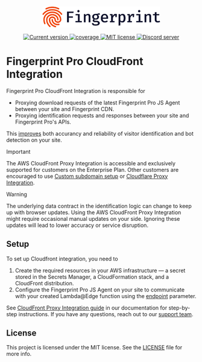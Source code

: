 <p align="center">
  <a href="https://fingerprint.com">
    <picture>
     <source media="(prefers-color-scheme: dark)" srcset="assets/logo_light.svg" />
     <source media="(prefers-color-scheme: light)" srcset="assets/logo_dark.svg" />
     <img src="assets/logo_dark.svg" alt="Fingerprint logo" width="312px" />
   </picture>
  </a>
<p align="center">
<a href="https://github.com/fingerprintjs/fingerprint-pro-cloudfront-integration">
  <img src="https://img.shields.io/github/v/release/fingerprintjs/fingerprint-pro-cloudfront-integration" alt="Current version">
</a>
<a href="https://fingerprintjs.github.io/fingerprint-pro-cloudfront-integration">
  <img src="https://fingerprintjs.github.io/fingerprint-pro-cloudfront-integration/badges.svg" alt="coverage">
</a>
<a href="https://opensource.org/licenses/MIT">
  <img src="https://img.shields.io/:license-mit-blue.svg" alt="MIT license">
</a>
<a href="https://discord.gg/39EpE2neBg">
  <img src="https://img.shields.io/discord/852099967190433792?style=logo&label=Discord&logo=Discord&logoColor=white" alt="Discord server">
</a>

# Fingerprint Pro CloudFront Integration

Fingerprint Pro CloudFront Integration is responsible for

* Proxying download requests of the latest Fingerprint Pro JS Agent between your site and Fingerprint CDN.
* Proxying identification requests and responses between your site and Fingerprint Pro's APIs.

This [improves](https://dev.fingerprint.com/docs/cloudfront-proxy-integration#the-benefits-of-using-the-cloudfront-integration) both accurancy and reliability of visitor identification and bot detection on your site.

> [!IMPORTANT]  
> The AWS CloudFront Proxy Integration is accessible and exclusively supported for customers on the Enterprise Plan. Other customers are encouraged to use [Custom subdomain setup](https://dev.fingerprint.com/docs/custom-subdomain-setup) or [Cloudflare Proxy Integration](https://dev.fingerprint.com/docs/cloudflare-integration).

> [!WARNING]  
> The underlying data contract in the identification logic can change to keep up with browser updates. Using the AWS CloudFront Proxy Integration might require occasional manual updates on your side. Ignoring these updates will lead to lower accuracy or service disruption.

## Setup

To set up Cloudfront integration, you need to 

1. Create the required resources in your AWS infrastructure — a secret stored in the Secrets Manager, a CloudFormation stack, and a CloudFront distribution.
2. Configure the Fingerprint Pro JS Agent on your site to communicate with your created Lambda@Edge function using the [endpoint](https://dev.fingerprint.com/docs/js-agent#endpoint) parameter.

See [CloudFront Proxy Integration guide](https://dev.fingerprint.com/docs/cloudfront-proxy-integration) in our documentation for step-by-step instructions. If you have any questions, reach out to our [support team](https://fingerprint.com/support/). 

## License

This project is licensed under the MIT license. See the [LICENSE](https://github.com/fingerprintjs/fingerprint-pro-cloudfront-integration/blob/main/LICENSE) file for more info.
